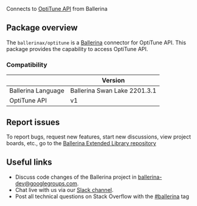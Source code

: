 Connects to [OptiTune API](https://manage.opti-tune.com/help/site/articles/api/default.html) from Ballerina

## Package overview
The `ballerinax/optitune` is a [Ballerina](https://ballerina.io/) connector for OptiTune API.
This package provides the capability to access OptiTune API.

### Compatibility
|                               | Version                         |
|-------------------------------|---------------------------------|
| Ballerina Language            | Ballerina Swan Lake 2201.3.1      | 
| OptiTune API                  | v1                              |

## Report issues
To report bugs, request new features, start new discussions, view project boards, etc., go to the [Ballerina Extended Library repository](https://github.com/ballerina-platform/ballerina-extended-library)

## Useful links
- Discuss code changes of the Ballerina project in [ballerina-dev@googlegroups.com](mailto:ballerina-dev@googlegroups.com).
- Chat live with us via our [Slack channel](https://ballerina.io/community/slack/).
- Post all technical questions on Stack Overflow with the [#ballerina](https://stackoverflow.com/questions/tagged/ballerina) tag
